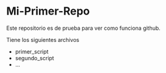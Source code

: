 # Mi-Primer-Repo

Este repositorio es de prueba para ver como funciona github.

Tiene los siguientes archivos
* primer_script
* segundo_script
* ...

